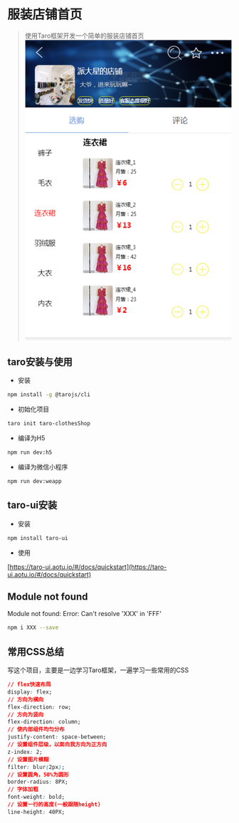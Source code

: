 # 服装店铺首页
> 使用Taro框架开发一个简单的服装店铺首页
![](img.png)

## taro安装与使用

- 安装
```bash
npm install -g @tarojs/cli
```
- 初始化项目
```bash
taro init taro-clothesShop

```
- 编译为H5
```bash
npm run dev:h5
```
- 编译为微信小程序
```bash
npm run dev:weapp

```

## taro-ui安装
- 安装
```bash
npm install taro-ui

```
- 使用

[https://taro-ui.aotu.io/#/docs/quickstart](https://taro-ui.aotu.io/#/docs/quickstart)


## Module not found

Module not found: Error: Can't resolve 'XXX' in 'FFF'

```bash
npm i XXX --save
```


## 常用CSS总结
写这个项目，主要是一边学习Taro框架，一遍学习一些常用的CSS

```css
// flex快速布局
display: flex; 
// 方向为横向
flex-direction: row;
// 方向为竖向
flex-direction: column; 
// 使内部组件均匀分布
justify-content: space-between; 
// 设置组件层级，以面向我方向为正方向
z-index: 2; 
// 设置图片模糊
filter: blur(2px); 
// 设置圆角，50%为圆形
border-radius: 8PX;
// 字体加粗
font-weight: bold;
// 设置一行的高度(一般跟随height)
line-height: 40PX;
```
